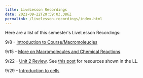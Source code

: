 ```yaml
---
title: LiveLesson Recordings
date: 2021-09-22T20:59:03.386Z
permalink: /livelesson-recordings/index.html
---
```

Here are a list of this semester's LiveLesson Recordings:

9/8 - [Introduction to Course/Macromoleucles](https://www.connexus.com/external/livelesson/?url-path=pv0713zdtb4k&domain=ue2prod01.livelesson.com)

9/15 - [More on Macromolecules and Chemical Reactions](https://www.connexus.com/external/livelesson/?url-path=p81ijwa2jizc&domain=ue2prod01.livelesson.com)

9/22 - [Unit 2 Review](https://www.connexus.com/external/livelesson/?url-path=p03tmajoe4u2&domain=ue2prod01.livelesson.com). See [this post](/posts/unit-2-review) for resources shown in the LL.

9/29 - [Introduction to cells](https://www.connexus.com/external/livelesson/?url-path=rpsbvr5a4iig9&domain=ue2prod01.livelesson.com)